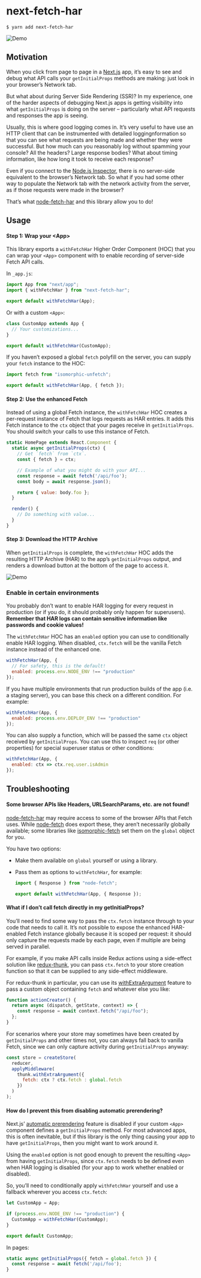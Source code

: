 # next-fetch-har

```console
$ yarn add next-fetch-har
```

![Demo](./demo.gif)

## Motivation

When you click from page to page in a [Next.js](https://nextjs.org/) app, it’s
easy to see and debug what API calls your `getInitialProps` methods are making:
just look in your browser’s Network tab.

But what about during Server Side Rendering (SSR)? In my experience, one of the
harder aspects of debugging Next.js apps is getting visibility into what
`getInitialProps` is doing on the server – particularly what API requests and
responses the app is seeing.

Usually, this is where good logging comes in. It’s very useful to have use an
HTTP client that can be instrumented with detailed loggingnformation so that you
can see what requests are being made and whether they were successful. But how
much can you reasonably log without spamming your console? All the headers?
Large response bodies? What about timing information, like how long it took to
receive each response?

Even if you connect to the [Node.js Inspector](https://nodejs.org/en/docs/guides/debugging-getting-started/),
there is no server-side equivalent to the browser’s Network tab. So what if you
had some other way to populate the Network tab with the network activity from
the server, as if those requests were made in the browser?

That’s what [node-fetch-har](https://github.com/exogen/node-fetch-har) and this
library allow you to do!

## Usage

#### Step 1: Wrap your &lt;App&gt;

This library exports a `withFetchHar` Higher Order Component (HOC) that you can
wrap your `<App>` component with to enable recording of server-side Fetch API
calls.

In `_app.js`:

```js
import App from "next/app";
import { withFetchHar } from "next-fetch-har";

export default withFetchHar(App);
```

Or with a custom `<App>`:

```js
class CustomApp extends App {
  // Your customizations...
}

export default withFetchHar(CustomApp);
```

If you haven’t exposed a global `fetch` polyfill on the server, you can supply
your `fetch` instance to the HOC:

```js
import fetch from "isomorphic-unfetch";

export default withFetchHar(App, { fetch });
```

#### Step 2: Use the enhanced Fetch

Instead of using a global Fetch instance, the `withFetchHar` HOC creates a
per-request instance of Fetch that logs requests as HAR entries. It adds this
Fetch instance to the `ctx` object that your pages receive in `getInitialProps`.
You should switch your calls to use this instance of Fetch.

```js
static HomePage extends React.Component {
  static async getInitialProps(ctx) {
    // Get `fetch` from `ctx`.
    const { fetch } = ctx;

    // Example of what you might do with your API...
    const response = await fetch('/api/foo');
    const body = await response.json();

    return { value: body.foo };
  }

  render() {
    // Do something with value...
  }
}
```

#### Step 3: Download the HTTP Archive

When `getInitialProps` is complete, the `withFetchHar` HOC adds the resulting
HTTP Archive (HAR) to the app’s `getInitialProps` output, and renders a download
button at the bottom of the page to access it.

![Demo](./demo.gif)

### Enable in certain environments

You probably don’t want to enable HAR logging for every request in production
(or if you do, it should probably only happen for superusers). **Remember that
HAR logs can contain sensitive information like passwords and cookie values!**

The `withFetchHar` HOC has an `enabled` option you can use to conditionally
enable HAR logging. When disabled, `ctx.fetch` will be the vanilla Fetch
instance instead of the enhanced one.

```js
withFetchHar(App, {
  // For safety, this is the default!
  enabled: process.env.NODE_ENV !== "production"
});
```

If you have multiple environments that run production builds of the app (i.e.
a staging server), you can base this check on a different condition. For
example:

```js
withFetchHar(App, {
  enabled: process.env.DEPLOY_ENV !== "production"
});
```

You can also supply a function, which will be passed the same `ctx` object
received by `getInitialProps`. You can use this to inspect `req` (or other
properties) for special superuser status or other conditions:

```js
withFetchHar(App, {
  enabled: ctx => ctx.req.user.isAdmin
});
```

## Troubleshooting

#### Some browser APIs like Headers, URLSearchParams, etc. are not found!

[node-fetch-har](https://github.com/exogen/node-fetch-har) may require access to
some of the browser APIs that Fetch uses. While [node-fetch](https://github.com/bitinn/node-fetch)
does export these, they aren’t necessarily globally available; some libraries
like [isomorphic-fetch](https://github.com/matthew-andrews/isomorphic-fetch) set
them on the `global` object for you.

You have two options:

- Make them available on `global` yourself or using a library.
- Pass them as options to `withFetchHar`, for example:

  ```js
  import { Response } from "node-fetch";

  export default withFetchHar(App, { Response });
  ```

#### What if I don’t call fetch directly in my getInitialProps?

You’ll need to find some way to pass the `ctx.fetch` instance through to your
code that needs to call it. It’s not possible to expose the enhanced HAR-enabled
Fetch instance globally because it is scoped per request: it should only capture
the requests made by each page, even if multiple are being served in parallel.

For example, if you make API calls inside Redux actions using a side-effect
solution like [redux-thunk](https://github.com/reduxjs/redux-thunk), you can
pass `ctx.fetch` to your store creation function so that it can be supplied to
any side-effect middleware.

For redux-thunk in particular, you can use its [withExtraArgument](https://github.com/reduxjs/redux-thunk#injecting-a-custom-argument)
feature to pass a custom object containing `fetch` and whatever else you like:

```js
function actionCreator() {
  return async (dispatch, getState, context) => {
    const response = await context.fetch("/api/foo");
  };
}
```

For scenarios where your store may sometimes have been created by `getInitialProps`
and other times not, you can always fall back to vanilla Fetch, since we can
only capture activity during `getInitialProps` anyway:

```js
const store = createStore(
  reducer,
  applyMiddleware(
    thunk.withExtraArgument({
      fetch: ctx ? ctx.fetch : global.fetch
    })
  )
);
```

#### How do I prevent this from disabling automatic prerendering?

Next.js’ [automatic prerendering](https://github.com/zeit/next.js#automatic-prerendering)
feature is disabled if your custom `<App>` component defines a `getInitialProps`
method. For most advanced apps, this is often inevitable, but if this library is
the only thing causing your app to have `getInitialProps`, then you might want
to work around it.

Using the `enabled` option is not good enough to prevent the resulting `<App>`
from having `getInitialProps`, since `ctx.fetch` needs to be defined even when
HAR logging is disabled (for your app to work whether enabled or disabled).

So, you’ll need to conditionally apply `withFetchHar` yourself and use a
fallback wherever you access `ctx.fetch`:

```js
let CustomApp = App;

if (process.env.NODE_ENV !== "production") {
  CustomApp = withFetchHar(CustomApp);
}

export default CustomApp;
```

In pages:

```js
static async getInitialProps({ fetch = global.fetch }) {
  const response = await fetch('/api/foo');
}
```
